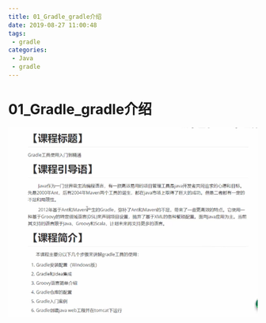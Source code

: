 ```yaml
---
title: 01_Gradle_gradle介绍
date: 2019-08-27 11:00:48
tags: 
 - gradle
categories:
 - Java
 - gradle
---
```


# 01_Gradle_gradle介绍

![gradle介绍](https://raw.githubusercontent.com/tomxwd/ImageHosting/master/blog/Gradle/01gradle%E4%BB%8B%E7%BB%8D.png)

